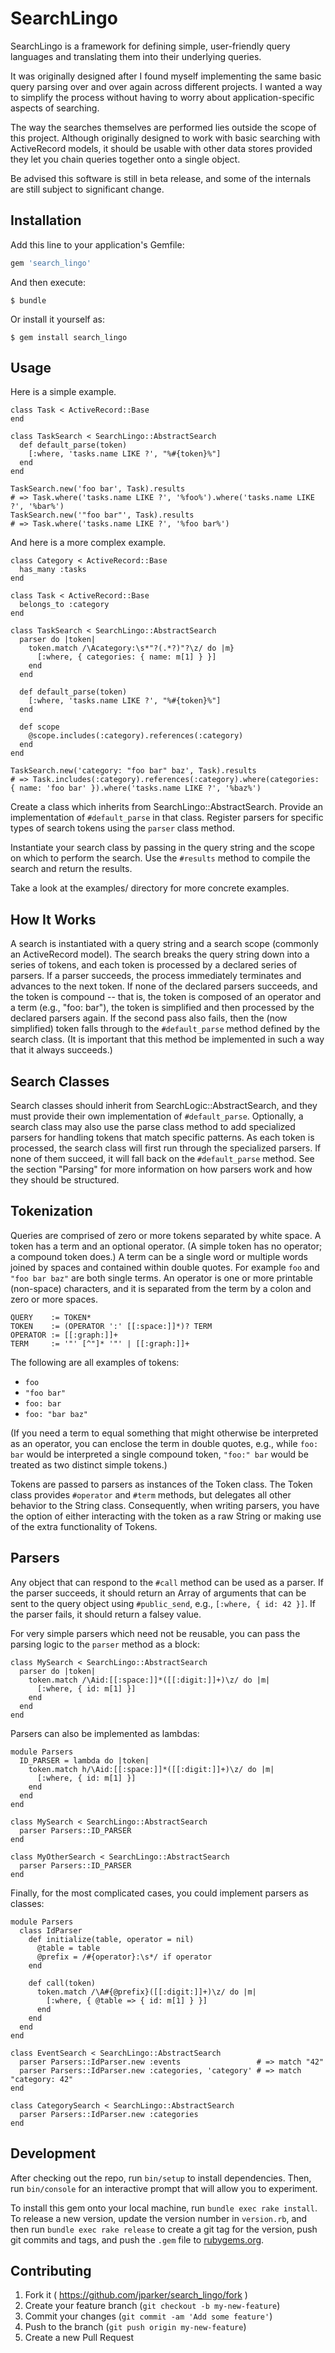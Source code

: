 # SearchLingo

SearchLingo is a framework for defining simple, user-friendly query languages
and translating them into their underlying queries.

It was originally designed after I found myself implementing the same basic
query parsing over and over again across different projects. I wanted a way to
simplify the process without having to worry about application-specific aspects
of searching.

The way the searches themselves are performed lies outside the scope of this
project. Although originally designed to work with basic searching with
ActiveRecord models, it should be usable with other data stores provided they
let you chain queries together onto a single object.

Be advised this software is still in beta release, and some of the internals
are still subject to significant change.

## Installation

Add this line to your application's Gemfile:

```ruby
gem 'search_lingo'
```

And then execute:

    $ bundle

Or install it yourself as:

    $ gem install search_lingo

## Usage

Here is a simple example.

    class Task < ActiveRecord::Base
    end

    class TaskSearch < SearchLingo::AbstractSearch
      def default_parse(token)
        [:where, 'tasks.name LIKE ?', "%#{token}%"]
      end
    end

    TaskSearch.new('foo bar', Task).results
    # => Task.where('tasks.name LIKE ?', '%foo%').where('tasks.name LIKE ?', '%bar%')
    TaskSearch.new('"foo bar"', Task).results
    # => Task.where('tasks.name LIKE ?', '%foo bar%')

And here is a more complex example.

    class Category < ActiveRecord::Base
      has_many :tasks
    end

    class Task < ActiveRecord::Base
      belongs_to :category
    end

    class TaskSearch < SearchLingo::AbstractSearch
      parser do |token|
        token.match /\Acategory:\s*"?(.*?)"?\z/ do |m}
          [:where, { categories: { name: m[1] } }]
        end
      end

      def default_parse(token)
        [:where, 'tasks.name LIKE ?', "%#{token}%"]
      end

      def scope
        @scope.includes(:category).references(:category)
      end
    end

    TaskSearch.new('category: "foo bar" baz', Task).results
    # => Task.includes(:category).references(:category).where(categories: { name: 'foo bar' }).where('tasks.name LIKE ?', '%baz%')

Create a class which inherits from SearchLingo::AbstractSearch. Provide an
implementation of <code>#default_parse</code> in that class. Register parsers
for specific types of search tokens using the <code>parser</code> class method.

Instantiate your search class by passing in the query string and the scope on
which to perform the search. Use the <code>#results</code> method to compile
the search and return the results.

Take a look at the examples/ directory for more concrete examples.

## How It Works

A search is instantiated with a query string and a search scope (commonly an
ActiveRecord model). The search breaks the query string down into a series of
tokens, and each token is processed by a declared series of parsers. If a
parser succeeds, the process immediately terminates and advances to the next
token. If none of the declared parsers succeeds, and the token is compound --
that is, the token is composed of an operator and a term (e.g., "foo: bar"),
the token is simplified and then processed by the declared parsers again. If
the second pass also fails, then the (now simplified) token falls through to
the <code>#default_parse</code> method defined by the search class. (It is
important that this method be implemented in such a way that it always
succeeds.)

## Search Classes

Search classes should inherit from SearchLogic::AbstractSearch, and they must
provide their own implementation of <code>#default_parse</code>. Optionally, a
search class may also use the parse class method to add specialized parsers for
handling tokens that match specific patterns. As each token is processed, the
search class will first run through the specialized parsers. If none of them
succeed, it will fall back on the <code>#default_parse</code> method. See the
section "Parsing" for more information on how parsers work and how they should
be structured.

## Tokenization

Queries are comprised of zero or more tokens separated by white space. A token
has a term and an optional operator. (A simple token has no operator; a
compound token does.) A term can be a single word or multiple words joined by
spaces and contained within double quotes. For example <code>foo</code> and
<code>"foo bar baz"</code> are both single terms. An operator is one or more
printable (non-space) characters, and it is separated from the term by a colon
and zero or more spaces.

    QUERY    := TOKEN*
    TOKEN    := (OPERATOR ':' [[:space:]]*)? TERM
    OPERATOR := [[:graph:]]+
    TERM     := '"' [^"]* '"' | [[:graph:]]+

The following are all examples of tokens:

* <code>foo</code>
* <code>"foo bar"</code>
* <code>foo: bar</code>
* <code>foo: "bar baz"</code>

(If you need a term to equal something that might otherwise be interpreted as
an operator, you can enclose the term in double quotes, e.g., while <code>foo:
bar</code> would be interpreted a single compound token, <code>"foo:"
bar</code> would be treated as two distinct simple tokens.)

Tokens are passed to parsers as instances of the Token class. The Token class
provides <code>#operator</code> and <code>#term</code> methods, but delegates
all other behavior to the String class. Consequently, when writing parsers, you
have the option of either interacting with the token as a raw String or making
use of the extra functionality of Tokens.

## Parsers

Any object that can respond to the <code>#call</code> method can be used as a
parser. If the parser succeeds, it should return an Array of arguments that can
be sent to the query object using <code>#public_send</code>, e.g.,
<code>[:where, { id: 42 }]</code>. If the parser fails, it should return a
falsey value.

For very simple parsers which need not be reusable, you can pass the
parsing logic to the <code>parser</code> method as a block:

    class MySearch < SearchLingo::AbstractSearch
      parser do |token|
        token.match /\Aid:[[:space:]]*([[:digit:]]+)\z/ do |m|
          [:where, { id: m[1] }]
        end
      end
    end

Parsers can also be implemented as lambdas:

    module Parsers
      ID_PARSER = lambda do |token|
        token.match h/\Aid:[[:space:]]*([[:digit:]]+)\z/ do |m|
          [:where, { id: m[1] }]
        end
      end
    end

    class MySearch < SearchLingo::AbstractSearch
      parser Parsers::ID_PARSER
    end

    class MyOtherSearch < SearchLingo::AbstractSearch
      parser Parsers::ID_PARSER
    end

Finally, for the most complicated cases, you could implement parsers as
classes:

    module Parsers
      class IdParser
        def initialize(table, operator = nil)
          @table = table
          @prefix = /#{operator}:\s*/ if operator
        end

        def call(token)
          token.match /\A#{@prefix}([[:digit:]]+)\z/ do |m|
            [:where, { @table => { id: m[1] } }]
          end
        end
      end
    end

    class EventSearch < SearchLingo::AbstractSearch
      parser Parsers::IdParser.new :events                 # => match "42"
      parser Parsers::IdParser.new :categories, 'category' # => match "category: 42"
    end

    class CategorySearch < SearchLingo::AbstractSearch
      parser Parsers::IdParser.new :categories
    end

## Development

After checking out the repo, run `bin/setup` to install dependencies. Then, run
`bin/console` for an interactive prompt that will allow you to experiment.

To install this gem onto your local machine, run `bundle exec rake install`. To
release a new version, update the version number in `version.rb`, and then run
`bundle exec rake release` to create a git tag for the version, push git
commits and tags, and push the `.gem` file to
[rubygems.org](https://rubygems.org).

## Contributing

1. Fork it ( https://github.com/jparker/search_lingo/fork )
2. Create your feature branch (`git checkout -b my-new-feature`)
3. Commit your changes (`git commit -am 'Add some feature'`)
4. Push to the branch (`git push origin my-new-feature`)
5. Create a new Pull Request
